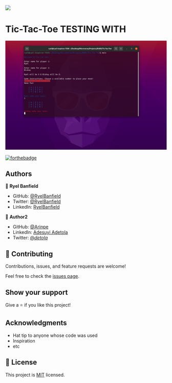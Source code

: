 ![](https://img.shields.io/badge/Microverse-blueviolet)

# Tic-Tac-Toe TESTING WITH

![screenshot](./Screenshot.png)

[![forthebadge](https://forthebadge.com/images/badges/made-with-ruby.svg)](https://forthebadge.com)

## Authors

👤 **Ryel Banfield**

- GitHub: [@RyelBanfield](https://github.com/RyelBanfield)
- Twitter: [@RyelBanfield](https://twitter.com/RyelBanfield)
- LinkedIn: [RyelBanfield](https://www.linkedin.com/in/ryel-banfield/)

👤 **Author2**

- GitHub: [@Arinpe](https://github.com/Arinpe)
- LinkedIn: [Adesuyi Adetola](https://www.linkedin.com/in/adesuyi-adetola-7b4451111/)
- Twitter: [@_detola_](https://twitter.com/_detola_)

## 🤝 Contributing

Contributions, issues, and feature requests are welcome!

Feel free to check the [issues page](issues/).

## Show your support

Give a ⭐️ if you like this project!

## Acknowledgments

- Hat tip to anyone whose code was used
- Inspiration
- etc

## 📝 License

This project is [MIT](LICENSE) licensed.
